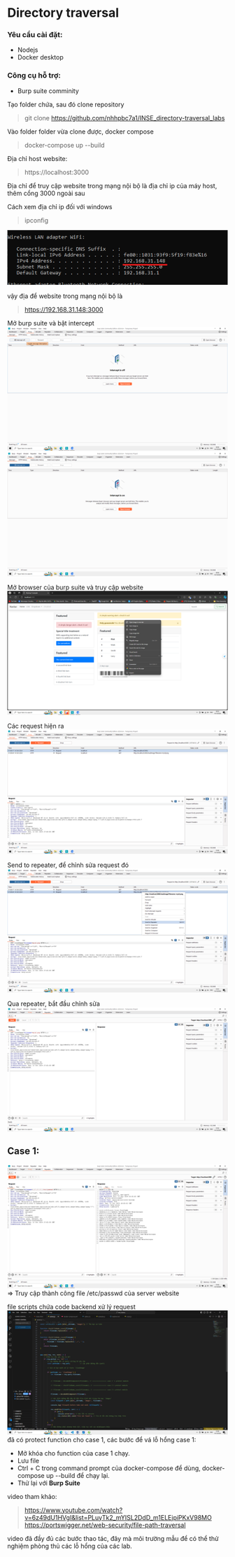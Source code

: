 # Directory traversal

### **Yêu cầu cài đặt:**
- Nodejs
- Docker desktop

### Công cụ hỗ trợ:
- Burp suite comminity

Tạo folder chứa, sau đó clone repository
> git clone https://github.com/nhhpbc7a1/INSE_directory-traversal_labs

Vào folder folder vừa clone được, docker compose
> docker-compose up --build

Địa chỉ host website:
> https://localhost:3000

Địa chỉ để truy cập website trong mạng nội bộ là địa chỉ ip của máy host, thêm cổng 3000 ngoài sau

Cách xem địa chỉ ip đối với windows
> ipconfig 

![alt text](./images/image-1.png)

vậy địa để website trong mạng nội bộ là
> https://192.168.31.148:3000

Mở burp suite và bật intercept
![alt text](./images/image-3.png)
![alt text](./images/image-4.png)

Mở browser của burp suite và truy cập website
![alt text](./images/image-2.png)

Các request hiện ra
![alt text](./images/image-5.png)

Send to repeater, để chỉnh sửa request đó
![alt text](./images/image-6.png)

Qua repeater, bắt đầu chỉnh sửa
![alt text](./images/image-7.png)

## Case 1:
![alt text](./images/image-8.png)
=> Truy cập thành công file /etc/passwd của server website

file scripts chứa code backend xử lý request
![alt text](./images/image-9.png)
đã có protect function cho case 1, các bước để vá lỗ hổng case 1:
 - Mở khóa cho function của case 1 chạy.
 - Lưu file
 - Ctrl + C trong command prompt của docker-compose để dùng, docker-compose up --build 
để chạy lại.
 - Thử lại với **Burp Suite**
 
video tham khảo:
> https://www.youtube.com/watch?v=6z49dU1HVgI&list=PLuyTk2_mYISL2DdD_m1ELEjpiPKxV98MO
> https://portswigger.net/web-security/file-path-traversal

video đã đầy đủ các bước thao tác, đây mà môi trường mẫu để có thể thử nghiệm phòng thủ các lỗ hổng của các lab.